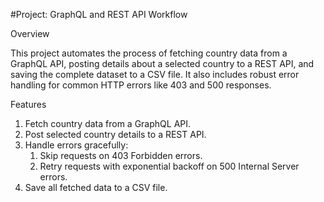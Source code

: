 #Project: GraphQL and REST API Workflow

Overview

This project automates the process of fetching country data from a GraphQL API, posting details about a selected country to a REST API, and saving the complete dataset to a CSV file. It also includes robust error handling for common HTTP errors like 403 and 500 responses.



Features

1. Fetch country data from a GraphQL API.
2. Post selected country details to a REST API.
3. Handle errors gracefully:
   1. Skip requests on 403 Forbidden errors.
   2. Retry requests with exponential backoff on 500 Internal Server errors.
4. Save all fetched data to a CSV file.
